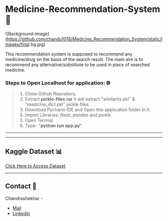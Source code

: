 # Medicine-Recommendation-System 💊

![Background-image](https://github.com/chandu1018/Medicine_Recommendation_System/static/images/final bg.jpg)


This recommendation system is supposed to recommend any medicine/drug on the basis of the search result.
The main aim is to recommend any alternative/substitute to be used in place of searched medicine.

### Steps to Open Localhost for application: 🌐
> 1. Clone Github Repository.
> 1. Extract **pickle-files.rar** it will extract "similarity.pkl" & "medicine_dict.pkl" pickle files.
> 1. Download Pycharm IDE and Open this application folder in it.  
> 1. Import Libraries: *flask*, *pandas* and *pickle*.
> 1. Open Termial.
> 1. Type- "**python run app.py**"

>  

---



---

## Kaggle Dataset 📊
[Click Here to Access Dataset](https://www.kaggle.com/code/mpwolke/medicine-recommendation/data "Kaggle Site")

---
## Contact 📝
Chandrashekhar - 
* [Mail](mailto:kshirsagarchandu18@gmail.com "kshirsagarchandu18@gmail.com")
* [Linkedin](https://www.linkedin.com/in/chandrashekhar-kshirsagar-aa2a60221/ "Linkedin")

